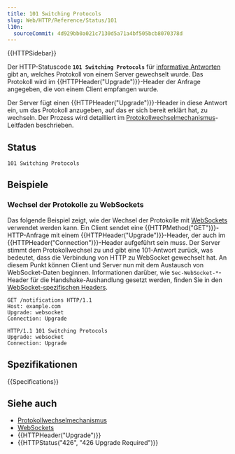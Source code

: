 ```yaml
---
title: 101 Switching Protocols
slug: Web/HTTP/Reference/Status/101
l10n:
  sourceCommit: 4d929bb0a021c7130d5a71a4bf505bcb8070378d
---
```


{{HTTPSidebar}}

Der HTTP-Statuscode **`101 Switching Protocols`** für [informative Antworten](/de/docs/Web/HTTP/Reference/Status#informational_responses) gibt an, welches Protokoll von einem Server gewechselt wurde. Das Protokoll wird im {{HTTPHeader("Upgrade")}}-Header der Anfrage angegeben, die von einem Client empfangen wurde.

Der Server fügt einen {{HTTPHeader("Upgrade")}}-Header in diese Antwort ein, um das Protokoll anzugeben, auf das er sich bereit erklärt hat, zu wechseln. Der Prozess wird detailliert im [Protokollwechselmechanismus](/de/docs/Web/HTTP/Guides/Protocol_upgrade_mechanism)-Leitfaden beschrieben.

## Status

```http
101 Switching Protocols
```

## Beispiele

### Wechsel der Protokolle zu WebSockets

Das folgende Beispiel zeigt, wie der Wechsel der Protokolle mit [WebSockets](/de/docs/Web/API/WebSockets_API) verwendet werden kann. Ein Client sendet eine {{HTTPMethod("GET")}}-HTTP-Anfrage mit einem {{HTTPHeader("Upgrade")}}-Header, der auch im {{HTTPHeader("Connection")}}-Header aufgeführt sein muss. Der Server stimmt dem Protokollwechsel zu und gibt eine 101-Antwort zurück, was bedeutet, dass die Verbindung von HTTP zu WebSocket gewechselt hat. An diesem Punkt können Client und Server nun mit dem Austausch von WebSocket-Daten beginnen. Informationen darüber, wie `Sec-WebSocket-*`-Header für die Handshake-Aushandlung gesetzt werden, finden Sie in den [WebSocket-spezifischen Headers](/de/docs/Web/HTTP/Guides/Protocol_upgrade_mechanism#websocket-specific_headers).

```http
GET /notifications HTTP/1.1
Host: example.com
Upgrade: websocket
Connection: Upgrade
```

```http
HTTP/1.1 101 Switching Protocols
Upgrade: websocket
Connection: Upgrade
```

## Spezifikationen

{{Specifications}}

## Siehe auch

- [Protokollwechselmechanismus](/de/docs/Web/HTTP/Guides/Protocol_upgrade_mechanism)
- [WebSockets](/de/docs/Web/API/WebSockets_API)
- {{HTTPHeader("Upgrade")}}
- {{HTTPStatus("426", "426 Upgrade Required")}}
